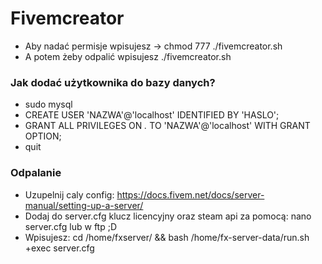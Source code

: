 # Fivemcreator

- Aby nadać permisje wpisujesz -> chmod 777 ./fivemcreator.sh
- A potem żeby odpalić wpisujesz ./fivemcreator.sh
  

### Jak dodać użytkownika do bazy danych?

- sudo mysql
- CREATE USER 'NAZWA'@'localhost' IDENTIFIED BY 'HASLO';
- GRANT ALL PRIVILEGES ON *.* TO 'NAZWA'@'localhost' WITH GRANT OPTION;
- quit

### Odpalanie
- Uzupelnij caly config: https://docs.fivem.net/docs/server-manual/setting-up-a-server/
- Dodaj do server.cfg klucz licencyjny oraz steam api za pomocą: nano server.cfg lub w ftp ;D
- Wpisujesz: cd /home/fxserver/ && bash /home/fx-server-data/run.sh +exec server.cfg
